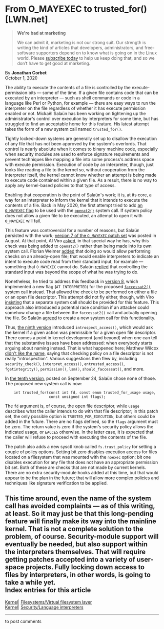 # From O_MAYEXEC to trusted_for() [LWN.net]

> **We're bad at marketing**
> 
> We can admit it, marketing is not our strong suit. Our strength is writing the kind of articles that developers, administrators, and free-software supporters depend on to know what is going on in the Linux world. Please [subscribe today](/Promo/nsn-bad/subscribe) to help us keep doing that, and so we don’t have to get good at marketing. 

By **Jonathan Corbet**  
October 1, 2020 

The ability to execute the contents of a file is controlled by the execute-permission bits — some of the time. If a given file contains code that can be executed by an interpreter — such as shell commands or code in a language like Perl or Python, for example — there are easy ways to run the interpreter on the file regardless of whether it has execute permission enabled or not. Mickaël Salaün has been working on tightening up the administrator's control over execution by interpreters for some time, but has struggled to find an acceptable home for this feature. His latest attempt takes the form of a new system call named `trusted_for()`. 

Tightly locked-down systems are generally set up to disallow the execution of any file that has not been approved by the system's overlords. That control is nearly absolute when it comes to binary machine code, especially when security modules are used to enforce signature requirements and prevent techniques like mapping a file into some process's address space with execute permission. Execution of code by an interpreter, though, just looks like reading a file to the kernel so, without cooperation from the interpreter itself, the kernel cannot know whether an attempt is being made to execute code contained within a given file. As a result, there is no way to apply any kernel-based policies to that type of access. 

Enabling that cooperation is the point of Salaün's work; it is, at its core, a way for an interpreter to inform the kernel that it intends to execute the contents of a file. Back in May 2020, the first attempt tried to add [an `O_MAYEXEC` flag](/Articles/820000/) to be used with the [`openat2()`](http://man7.org/linux/man-pages/man2/openat2.2.html) system call. If system policy does not allow a given file to be executed, an attempt to open it with `O_MAYEXEC` will fail. 

This feature was controversial for a number of reasons, but Salaün persisted with the work; [version 7 of the `O_MAYEXEC` patch set](/ml/linux-kernel/20200723171227.446711-1-mic@digikod.net/) was posted in August. At that point, Al Viro [asked](/ml/linux-kernel/20200727042106.GB794331@ZenIV.linux.org.uk/), in that special way he has, why this check was being added to `openat2()` rather than being made into its own system call. Florian Weimer [added](/ml/linux-kernel/87y2n55xzv.fsf@oldenburg2.str.redhat.com/) that doing so would allow performing checks on an already-open file; that would enable interpreters to indicate an intent to execute code read from their standard input, for example — something that `O_MAYEXEC` cannot do. Salaün [replied](/ml/linux-kernel/eaf5bc42-e086-740b-a90c-93e67c535eee@digikod.net/) that controlling the standard input was beyond the scope of what he was trying to do. 

Nonetheless, he tried to address this feedback in [version 8](/ml/linux-kernel/20200908075956.1069018-1-mic%40digikod.net/), which implemented a new flag (`AT_INTERPRETED`) for the proposed [`faccessat2()`](/ml/linux-kernel/20200416143532.11743-1-mszeredi@redhat.com/) system call instead. That allowed the check to be performed on either a file or an open file descriptor. This attempt did not fly either, though, with Viro [insisting](/ml/linux-kernel/20200909171316.GW1236603@ZenIV.linux.org.uk/) that a separate system call should be provided for this feature. This approach also introduced a potential race condition if an attacker could somehow change a file between the `faccessat2()` call and actually opening the file. So Salaün [agreed](/ml/linux-kernel/2ed377c4-3500-3ddc-7181-a5bc114ddf94@digikod.net/) to create a new system call for this functionality. 

Thus, [the ninth version](/ml/linux-kernel/20200910164612.114215-1-mic@digikod.net/) introduced `introspect_access()`, which would ask the kernel if a given action was permissible for a given open file descriptor. There comes a point in kernel development (and beyond) when one can tell that the substantive issues have been addressed: when everybody starts arguing about naming instead. That is what happened here; Matthew Wilcox [didn't like the name](/ml/linux-kernel/20200910170424.GU6583@casper.infradead.org/), saying that checking policy on a file descriptor is not really "introspection". Various suggestions then flew by, including `security_check()`, `interpret_access()`, `entrusted_access()`, `fgetintegrity()`, `permission()`, `lsm()`, `should_faccessat()`, and more. 

In [the tenth version](/ml/linux-kernel/20200924153228.387737-1-mic@digikod.net/), posted on September 24, Salaün chose none of those. The proposed new system call is now: 
    
    
        int trusted_for(const int fd, const enum trusted_for_usage usage,
                        const unsigned int flags);
    

The `fd` argument is, of course, the open file descriptor, while `usage` describes what the caller intends to do with that file descriptor; in this patch set, the only possible option is `TRUSTED_FOR_EXECUTION`, but others could be added in the future. There are no flags defined, so the `flags` argument must be zero. The return value is zero if the system's security policy allows the indicated usage, or `EACCES` otherwise. In the latter case, it is expected that the caller will refuse to proceed with executing the contents of the file. 

The patch also adds a new sysctl knob called `fs.trust_policy` for setting a couple of policy options. Setting bit zero disables execution access for files located on a filesystem that was mounted with the `noexec` option; bit one disables execution for any file that does not have an appropriate permission bit set. Both of these are checks that are not made by current kernels. There are no extra security-module hooks added at this time, but that would appear to be the plan in the future; that will allow more complex policies and techniques like signature verification to be applied. 

This time around, even the name of the system call has avoided complaints — as of this writing, at least. So it may just be that this long-pending feature will finally make its way into the mainline kernel. That is not a complete solution to the problem, of course. Security-module support will eventually be needed, but also support within the interpreters themselves. That will require getting patches accepted into a variety of user-space projects. Fully locking down access to files by interpreters, in other words, is going to take a while yet.  
Index entries for this article  
---  
[Kernel](/Kernel/Index)| [Filesystems/Virtual filesystem layer](/Kernel/Index#Filesystems-Virtual_filesystem_layer)  
[Kernel](/Kernel/Index)| [Security/Language interpreters](/Kernel/Index#Security-Language_interpreters)  
  


* * *

to post comments 
